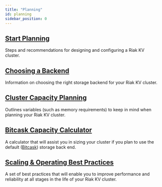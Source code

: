 ```yaml
---
title: "Planning"
id: planning
sidebar_position: 0
---
```


[plan start]: ./start.md

[plan backend]: ./backend/index.md

[plan cluster capacity]: ./cluster-capacity.md

[plan bitcask capacity]: ./bitcask-calculator.mdx

[plan backend bitcask]: ./backend/bitcask.md

[plan best practices]: ./best-practices.md

## [Start Planning][plan start]

Steps and recommendations for designing and configuring a Riak KV cluster.

## [Choosing a Backend][plan backend]

Information on choosing the right storage backend for your Riak KV cluster.

## [Cluster Capacity Planning][plan cluster capacity]

Outlines variables (such as memory requirements) to keep in mind when planning your Riak KV cluster.

## [Bitcask Capacity Calculator][plan bitcask capacity]

A calculator that will assist you in sizing your cluster if you plan to use the default ([Bitcask][plan backend bitcask]) storage back end.

## [Scaling & Operating Best Practices][plan best practices]

A set of best practices that will enable you to improve performance and reliability at all stages in the life of your Riak KV cluster.
